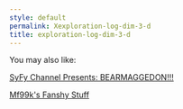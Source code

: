 ```yaml
---
style: default
permalink: Xexploration-log-dim-3-d
title: exploration-log-dim-3-d
---
```

You may also like:

[SyFy Channel Presents: BEARMAGGEDON!!!](http://scp-wiki.net/syfy-channel-presents-bearmaggedon)

[Mf99k's Fanshy Stuff](http://scp-wiki.net/mf99k-author-page)

